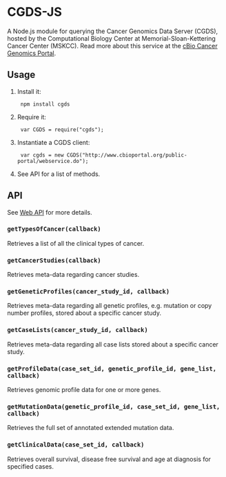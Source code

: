 CGDS-JS
=======

A Node.js module for querying the Cancer Genomics Data Server (CGDS), hosted by the Computational Biology Center at Memorial-Sloan-Kettering Cancer Center (MSKCC). Read more about this service at the [cBio Cancer Genomics Portal](http://www.cbioportal.org/public-portal/).

Usage
-----

1. Install it:

        npm install cgds

2. Require it:

        var CGDS = require("cgds");

3. Instantiate a CGDS client:

        var cgds = new CGDS("http://www.cbioportal.org/public-portal/webservice.do");

4. See API for a list of methods.

API
---

See [Web API](http://www.cbioportal.org/public-portal/web_api.jsp) for more details.

### `getTypesOfCancer(callback)`
Retrieves a list of all the clinical types of cancer.

### `getCancerStudies(callback)`
Retrieves meta-data regarding cancer studies.

### `getGeneticProfiles(cancer_study_id, callback)`
Retrieves meta-data regarding all genetic profiles, e.g. mutation or copy number profiles, stored about a specific cancer study.

### `getCaseLists(cancer_study_id, callback)`
Retrieves meta-data regarding all case lists stored about a specific cancer study.

### `getProfileData(case_set_id, genetic_profile_id, gene_list, callback)`
Retrieves genomic profile data for one or more genes.

### `getMutationData(genetic_profile_id, case_set_id, gene_list, callback)`
Retrieves the full set of annotated extended mutation data.

### `getClinicalData(case_set_id, callback)`
Retrieves overall survival, disease free survival and age at diagnosis for specified cases.

